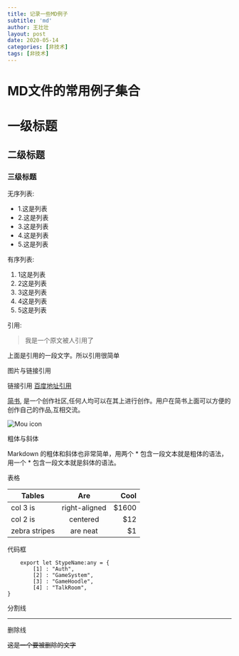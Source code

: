 ```yaml
---
title: 记录一些MD例子
subtitle: 'md'
author: 王壮壮
layout: post
date: 2020-05-14
categories: [非技术]
tags: [非技术]
---
```


 # MD文件的常用例子集合 

# 一级标题

## 二级标题

### 三级标题


无序列表: 
* 1.这是列表
* 2.这是列表
* 3.这是列表
* 4.这是列表
* 5.这是列表

有序列表: 
1. 1这是列表
2. 2这是列表
3. 3这是列表
4. 4这是列表
5. 5这是列表


引用:
>我是一个原文被人引用了

上面是引用的一段文字。所以引用很简单

图片与链接引用

链接引用 [百度地址引用](http://www.baidu.com "这是百度网址")

[简书](https://www.jianshu.com "创作你的创作"),
是一个创作社区,任何人均可以在其上进行创作。用户在简书上面可以方便的创作自己的作品,互相交流。 

[简书]: https://www.jianshu.com "创作你的创作"


![Mou icon](http://mouapp.com/Mou_128.png)

粗体与斜体

Markdown 的粗体和斜体也非常简单，用两个 * 包含一段文本就是粗体的语法，用一个 * 包含一段文本就是斜体的语法。



表格

| Tables        | Are           | Cool  |
| ------------- |:-------------:| -----:|
| col 3 is      | right-aligned | $1600 |
| col 2 is      | centered      |   $12 |
| zebra stripes | are neat      |    $1 |


代码框

```   
    export let StypeName:any = {
	    [1] : "Auth",
	    [2] : "GameSystem",
	    [3] : "GameHoodle",
	    [4] : "TalkRoom",
}
```

分割线
***

删除线

~~这是一个要被删除的文字~~



